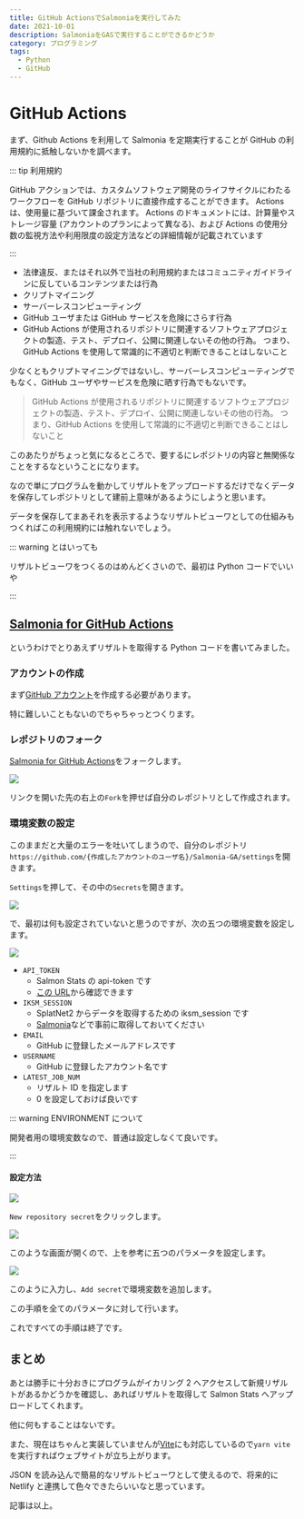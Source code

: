 ```yaml
---
title: GitHub ActionsでSalmoniaを実行してみた
date: 2021-10-01
description: SalmoniaをGASで実行することができるかどうか
category: プログラミング
tags:
  - Python
  - GitHub
---
```


# GitHub Actions

まず、Github Actions を利用して Salmonia を定期実行することが GitHub の利用規約に抵触しないかを調べます。

::: tip 利用規約

GitHub アクションでは、カスタムソフトウェア開発のライフサイクルにわたるワークフローを GitHub リポジトリに直接作成することができます。 Actions は、使用量に基づいて課金されます。 Actions のドキュメントには、計算量やストレージ容量 (アカウントのプランによって異なる)、および Actions の使用分数の監視方法や利用限度の設定方法などの詳細情報が記載されています

:::

- 法律違反、またはそれ以外で当社の利用規約またはコミュニティガイドラインに反しているコンテンツまたは行為
- クリプトマイニング
- サーバーレスコンピューティング
- GitHub ユーザまたは GitHub サービスを危険にさらす行為
- GitHub Actions が使用されるリポジトリに関連するソフトウェアプロジェクトの製造、テスト、デプロイ、公開に関連しないその他の行為。 つまり、GitHub Actions を使用して常識的に不適切と判断できることはしないこと

少なくともクリプトマイニングではないし、サーバーレスコンピューティングでもなく、GitHub ユーザやサービスを危険に晒す行為でもないです。

> GitHub Actions が使用されるリポジトリに関連するソフトウェアプロジェクトの製造、テスト、デプロイ、公開に関連しないその他の行為。 つまり、GitHub Actions を使用して常識的に不適切と判断できることはしないこと

このあたりがちょっと気になるところで、要するにレポジトリの内容と無関係なことをするなということになります。

なので単にプログラムを動かしてリザルトをアップロードするだけでなくデータを保存してレポジトリとして建前上意味があるようにしようと思います。

データを保存してまあそれを表示するようなリザルトビューワとしての仕組みもつくればこの利用規約には触れないでしょう。

::: warning とはいっても

リザルトビューワをつくるのはめんどくさいので、最初は Python コードでいいや

:::

<Amazon />

## [Salmonia for GitHub Actions](https://github.com/tkgstrator/Salmonia-GA)

というわけでとりあえずリザルトを取得する Python コードを書いてみました。

### アカウントの作成

まず[GitHub アカウント](https://github.com/join)を作成する必要があります。

特に難しいこともないのでちゃちゃっとつくります。

### レポジトリのフォーク

[Salmonia for GitHub Actions](https://github.com/tkgstrator/Salmonia-GA)をフォークします。

![](https://pbs.twimg.com/media/FAi-4fyUUAU7Bfn?format=jpg&name=4096x4096)

リンクを開いた先の右上の`Fork`を押せば自分のレポジトリとして作成されます。

### 環境変数の設定

このままだと大量のエラーを吐いてしまうので、自分のレポジトリ`https://github.com/{作成したアカウントのユーザ名}/Salmonia-GA/settings`を開きます。

`Settings`を押して、その中の`Secrets`を開きます。

![](https://pbs.twimg.com/media/FAi_B1-VEAATBpL?format=jpg&name=large)

で、最初は何も設定されていないと思うのですが、次の五つの環境変数を設定します。

![](https://pbs.twimg.com/media/FAi_HhcVIA8yMvK?format=jpg&name=4096x4096)

- `API_TOKEN`
  - Salmon Stats の api-token です
  - [この URL](https://salmon-stats.yuki.games/settings)から確認できます
- `IKSM_SESSION`
  - SplatNet2 からデータを取得するための iksm_session です
  - [Salmonia](https://github.com/tkgstrator/Salmonia)などで事前に取得しておいてください
- `EMAIL`
  - GitHub に登録したメールアドレスです
- `USERNAME`
  - GitHub に登録したアカウント名です
- `LATEST_JOB_NUM`
  - リザルト ID を指定します
  - 0 を設定しておけば良いです

::: warning ENVIRONMENT について

開発者用の環境変数なので、普通は設定しなくて良いです。

:::

#### 設定方法

![](https://pbs.twimg.com/media/FAjA7uOUUAE4uwb?format=jpg&name=large)

`New repository secret`をクリックします。

![](https://pbs.twimg.com/media/FAjA-7tVUAYX7X6?format=jpg&name=large)

このような画面が開くので、上を参考に五つのパラメータを設定します。

![](https://pbs.twimg.com/media/FAjBYkhVcAI2FqC?format=jpg&name=large)

このように入力し、`Add secret`で環境変数を追加します。

この手順を全てのパラメータに対して行います。

これですべての手順は終了です。

## まとめ

あとは勝手に十分おきにプログラムがイカリング 2 へアクセスして新規リザルトがあるかどうかを確認し、あればリザルトを取得して Salmon Stats へアップロードしてくれます。

他に何もすることはないです。

また、現在はちゃんと実装していませんが[Vite](https://vitejs.dev/)にも対応しているので`yarn vite`を実行すればウェブサイトが立ち上がります。

JSON を読み込んで簡易的なリザルトビューワとして使えるので、将来的に Netlify と連携して色々できたらいいなと思っています。

記事は以上。

<Amazon />
